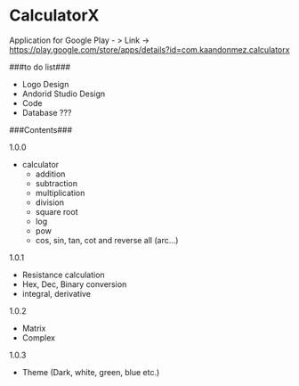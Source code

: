 # CalculatorX
Application for Google Play - > Link -> https://play.google.com/store/apps/details?id=com.kaandonmez.calculatorx

###to do list###
- Logo Design
- Andorid Studio Design
- Code
- Database ???

###Contents###

1.0.0
- calculator
  - addition
  - subtraction
  - multiplication
  - division
  - square root
  -	log
  - pow
  - cos, sin, tan, cot and reverse all (arc...)
  
   
1.0.1
- Resistance calculation
- Hex, Dec, Binary conversion
- integral, derivative

1.0.2
- Matrix
- Complex

1.0.3
- Theme (Dark, white, green, blue etc.)
